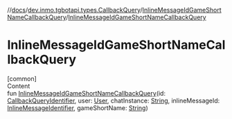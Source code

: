//[docs](../../../index.md)/[dev.inmo.tgbotapi.types.CallbackQuery](../index.md)/[InlineMessageIdGameShortNameCallbackQuery](index.md)/[InlineMessageIdGameShortNameCallbackQuery](-inline-message-id-game-short-name-callback-query.md)



# InlineMessageIdGameShortNameCallbackQuery  
[common]  
Content  
fun [InlineMessageIdGameShortNameCallbackQuery](-inline-message-id-game-short-name-callback-query.md)(id: [CallbackQueryIdentifier](../../dev.inmo.tgbotapi.types/index.md#%5Bdev.inmo.tgbotapi.types%2FCallbackQueryIdentifier%2F%2F%2FPointingToDeclaration%2F%5D%2FClasslikes%2F625018081), user: [User](../../dev.inmo.tgbotapi.types/-user/index.md), chatInstance: [String](https://kotlinlang.org/api/latest/jvm/stdlib/kotlin/-string/index.html), inlineMessageId: [InlineMessageIdentifier](../../dev.inmo.tgbotapi.types/index.md#%5Bdev.inmo.tgbotapi.types%2FInlineMessageIdentifier%2F%2F%2FPointingToDeclaration%2F%5D%2FClasslikes%2F625018081), gameShortName: [String](https://kotlinlang.org/api/latest/jvm/stdlib/kotlin/-string/index.html))  



